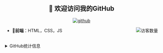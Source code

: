 <h2 align="center">👋 欢迎访问我的GitHub</h2>
<p align="center">
  <a href="https://github.com/ZXY222"><img src="https://img.shields.io/badge/GitHub-ff79c6" alt="github"></a>
</p>
<img align='right' src="https://profile-counter.glitch.me/ZXY222/count.svg" alt="访客数量"/>

- 📝**前端**：HTML，CSS，JS
<br/>
<details>
<summary>GitHub统计信息</summary>

<br/>

> 动态太少，不好意思展示
> 
> 下面的GitHub统计信息是来自于[github-readme-stats](https://github.com/anuraghazra/github-readme-stats)项目，里边有[中文文档](https://github.com/anuraghazra/github-readme-stats/blob/master/readme_cn.md)

<a href="https://github.com/eternidad33/eternidad33">
  <img align="center" src="https://github-readme-stats.anuraghazra1.vercel.app/api?username=ZXY222&show_icons=true" />
</a>
</details>


